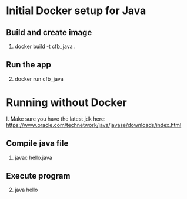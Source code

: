 # Initial Docker setup for Java

## Build and create image
1. docker build -t cfb_java .

## Run the app
2. docker run cfb_java

# Running without Docker
I. Make sure you have the latest jdk here: https://www.oracle.com/technetwork/java/javase/downloads/index.html

## Compile java file
1. javac hello.java

## Execute program
2. java hello
